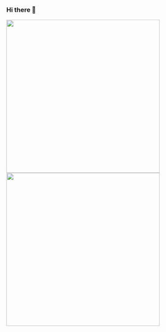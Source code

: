 ### Hi there 👋

<center>
      <div>
           <td><img width="400px" align="left" src="https://github-readme-stats.vercel.app/api?username=kovkir&theme=algolia&show_icons=true&hide_border=true&count_private=true&layout=compact" /> </td>
           <td><img width="400px" align="left" src="https://github-readme-stats.vercel.app/api/top-langs/?username=kovkir&theme=algolia&count_private=true&hide=html&layout=compact" /> </td>
      </div>
</center>

<!--
**kovkir/kovkir** is a ✨ _special_ ✨ repository because its `README.md` (this file) appears on your GitHub profile.

Here are some ideas to get you started:

- 🔭 I’m currently working on ...
- 🌱 I’m currently learning ...
- 👯 I’m looking to collaborate on ...
- 🤔 I’m looking for help with ...
- 💬 Ask me about ...
- 📫 How to reach me: ...
- 😄 Pronouns: ...
- ⚡ Fun fact: ...
-->
